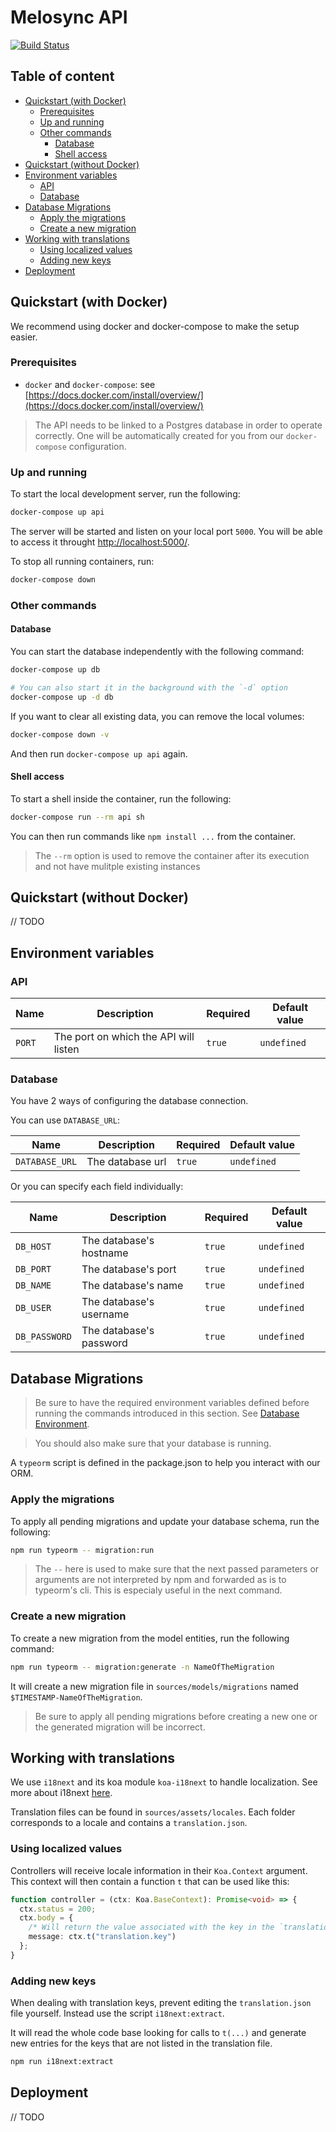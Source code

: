 # Melosync API

[![Build Status](https://travis-ci.org/melosync/api.svg?branch=master)](https://travis-ci.org/melosync/api)

## Table of content

<!-- The section between the `toc` tags is automatically generated with `npm run readme:update` -->

<!-- toc -->

- [Quickstart (with Docker)](#quickstart-with-docker)
  * [Prerequisites](#prerequisites)
  * [Up and running](#up-and-running)
  * [Other commands](#other-commands)
    + [Database](#database)
    + [Shell access](#shell-access)
- [Quickstart (without Docker)](#quickstart-without-docker)
- [Environment variables](#environment-variables)
  * [API](#api)
  * [Database](#database-1)
- [Database Migrations](#database-migrations)
  * [Apply the migrations](#apply-the-migrations)
  * [Create a new migration](#create-a-new-migration)
- [Working with translations](#working-with-translations)
  * [Using localized values](#using-localized-values)
  * [Adding new keys](#adding-new-keys)
- [Deployment](#deployment)

<!-- tocstop -->

## Quickstart (with Docker)

We recommend using docker and docker-compose to make the setup easier.

### Prerequisites

- `docker` and `docker-compose`: see [https://docs.docker.com/install/overview/](https://docs.docker.com/install/overview/)

> The API needs to be linked to a Postgres database in order to operate correctly. One will be automatically created for you from our `docker-compose` configuration.

### Up and running

To start the local development server, run the following:

```sh
docker-compose up api
```

The server will be started and listen on your local port `5000`. You will be able to access it throught [http://localhost:5000/](http://localhost:5000/).

To stop all running containers, run:

```sh
docker-compose down
```

### Other commands

#### Database

You can start the database independently with the following command:

```sh
docker-compose up db

# You can also start it in the background with the `-d` option
docker-compose up -d db
```

If you want to clear all existing data, you can remove the local volumes:

```sh
docker-compose down -v
```

And then run `docker-compose up api` again.

#### Shell access

To start a shell inside the container, run the following:

```sh
docker-compose run --rm api sh
```

You can then run commands like `npm install ...` from the container.

> The `--rm` option is used to remove the container after its execution and not have mulitple existing instances

## Quickstart (without Docker)

// TODO

## Environment variables

### API

| Name | Description | Required | Default value |
|------|-------------|----------|---------------|
| `PORT` | The port on which the API will listen | `true` | `undefined` |

### Database

You have 2 ways of configuring the database connection.

You can use `DATABASE_URL`:

| Name | Description | Required | Default value |
|------|-------------|----------|---------------|
| `DATABASE_URL` | The database url | `true` | `undefined` |

Or you can specify each field individually:

| Name | Description | Required | Default value |
|------|-------------|----------|---------------|
| `DB_HOST` | The database's hostname | `true` | `undefined` |
| `DB_PORT` | The database's port | `true` | `undefined` |
| `DB_NAME` | The database's name | `true` | `undefined` |
| `DB_USER` | The database's username | `true` | `undefined` |
| `DB_PASSWORD` | The database's password | `true` | `undefined` |

## Database Migrations

> Be sure to have the required environment variables defined before running the
> commands introduced in this section. See [Database Environment](#environment-variables).

> You should also make sure that your database is running.

A `typeorm` script is defined in the package.json to help you interact with our ORM.

### Apply the migrations

To apply all pending migrations and update your database schema, run the following:

```sh
npm run typeorm -- migration:run
```

> The `--` here is used to make sure that the next passed parameters or arguments
> are not interpreted by npm and forwarded as is to typeorm's cli. This is
> especialy useful in the next command.

### Create a new migration

To create a new migration from the model entities, run the following command:

```sh
npm run typeorm -- migration:generate -n NameOfTheMigration
```

It will create a new migration file in `sources/models/migrations` named
`$TIMESTAMP-NameOfTheMigration`.

> Be sure to apply all pending migrations before creating a new one or the generated migration will be incorrect.

## Working with translations

We use `i18next` and its koa module `koa-i18next` to handle localization.
See more about i18next [here](https://www.i18next.com/).

Translation files can be found in `sources/assets/locales`. Each folder corresponds to a locale and contains a `translation.json`.

### Using localized values

Controllers will receive locale information in their `Koa.Context` argument.
This context will then contain a function `t` that can be used like this:

```ts
function controller = (ctx: Koa.BaseContext): Promise<void> => {
  ctx.status = 200;
  ctx.body = {
    /* Will return the value associated with the key in the `translation.json` file */
    message: ctx.t("translation.key")
  };
}
```

### Adding new keys

When dealing with translation keys, prevent editing the `translation.json` file yourself. Instead use the script `i18next:extract`.

It will read the whole code base looking for calls to `t(...)` and generate new entries
for the keys that are not listed in the translation file.

```sh
npm run i18next:extract
```

## Deployment

// TODO
